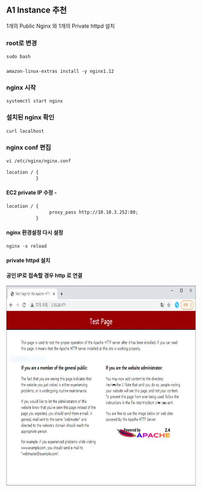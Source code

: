 ## A1 Instance 추천 

1개의 Public Nginx 와 1개의 Private httpd 설치 

### root로 변경 
```
sudo bash
```

###
```
amazon-linux-extras install -y nginx1.12 
```
### nginx 시작 
```
systemctl start nginx 
```
### 설치된 nginx 확인 
```
curl localhost 
```

### nginx conf 편집
```
vi /etc/nginx/nginx.conf 
```

```
location / {
           }
```

#### EC2 private IP 수정 - 

```
location / {
                proxy_pass http://10.10.3.252:80;                                                                               
           }
```

#### nginx 환경설정 다시 설정
```
nginx -s reload 
```

#### private httpd 설치 

#### 공인 IP로 접속할 경우 http 로 연결
<img src="apache_mainpage.JPG" alt="alt text" width="720" height="530">




